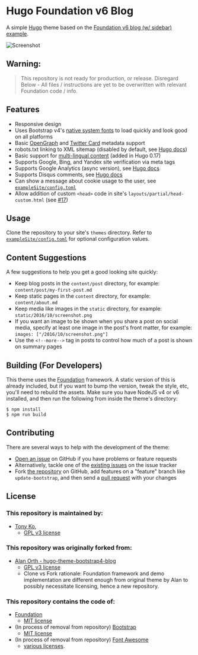 # Hugo Foundation v6 Blog
A simple [Hugo](https://gohugo.io) theme based on the [Foundation v6 blog (w/ sidebar) example](http://foundation.zurb.com/templates-previews-sites-f6/blog.html).

![Screenshot](https://raw.githubusercontent.com/htko89/hugo-theme-foundation6-blog/master/screenshot@2x.png "Screenshot")

## Warning: 

> This repository is not ready for production, or release.
> Disregard Below - All files / instructions are yet to be overwritten with relevant Foundation code / info.

## Features 

- Responsive design
- Uses Bootstrap v4's [native system fonts](http://v4-alpha.getbootstrap.com/content/reboot/#native-font-stack) to load quickly and look good on all platforms
- Basic [OpenGraph](http://ogp.me) and [Twitter Card](https://dev.twitter.com/cards/types) metadata support
- robots.txt linking to XML sitemap (disabled by default, see [Hugo docs](https://gohugo.io/extras/robots-txt/))
- Basic support for [multi-lingual content](https://github.com/spf13/hugo/blob/master/docs/content/content/multilingual.md) (added in Hugo 0.17)
- Supports Google, Bing, and Yandex site verification via meta tags
- Supports Google Analytics (async version), see [Hugo docs](https://gohugo.io/extras/analytics/)
- Supports Disqus comments, see [Hugo docs](https://gohugo.io/extras/comments/)
- Can show a message about cookie usage to the user, see [`exampleSite/config.toml`](https://github.com/htko89/hugo-theme-foundation6-blog/blob/master/exampleSite/config.toml)
- Allow addition of custom `<head>` code in site's `layouts/partial/head-custom.html` (see [#17](https://github.com/alanorth/hugo-theme-bootstrap4-blog/pull/17))

## Usage
Clone the repository to your site's `themes` directory. Refer to [`exampleSite/config.toml`](https://github.com/htko89/hugo-theme-foundation6-blog/blob/master/exampleSite/config.toml) for optional configuration values.

## Content Suggestions
A few suggestions to help you get a good looking site quickly:

- Keep blog posts in the `content/post` directory, for example: `content/post/my-first-post.md`
- Keep static pages in the `content` directory, for example: `content/about.md`
- Keep media like images in the `static` directory, for example: `static/2016/10/screenshot.png`
- If you want an image to be shown when you share a post on social media, specify at least one image in the post's front matter, for example: `images: ["/2016/10/screenshot.png"]`
- Use the `<!--more-->` tag in posts to control how much of a post is shown on summary pages

## Building (For Developers)
This theme uses the [Foundation](http://foundation.zurb.com/) framework. A static version of this is already included, but if you want to bump the version, tweak the style, etc, you'll need to rebuild the assets. Make sure you have NodeJS v4 or v6 installed, and then run the following from inside the theme's directory:

```
$ npm install
$ npm run build
```

## Contributing
There are several ways to help with the development of the theme:

- [Open an issue](https://github.com/htko89/hugo-theme-foundation6-blog/issues/new) on GitHub if you have problems or feature requests
- Alternatively, tackle one of the [existing issues](https://github.com/htko89/hugo-theme-foundation6-blog/issues) on the issue tracker
- Fork [the repository](https://github.com/htko89/hugo-theme-foundation6-blog) on GitHub, add features on a "feature" branch like `update-bootstrap`, and then send a [pull request](https://github.com/htko89/hugo-theme-foundation6-blog/compare) with your changes

## License

### This repository is maintained by:
* [Tony Ko](https://github.com/htko89), 
  * [GPL v3 license](https://github.com/htko89/hugo-theme-foundation6-blog/blob/master/LICENSE.txt)

### This repository was originally forked from:
* [Alan Orth - hugo-theme-bootstrap4-blog](https://github.com/alanorth/hugo-theme-bootstrap4-blog/)
  * [GPL v3 license](https://github.com/alanorth/hugo-theme-bootstrap4-blog/blob/master/LICENSE.txt) 
  * Clone vs Fork rationale: Foundation framework and demo implementation are different enough from original theme by Alan to possibly necessitate licensing, hence a new repository.

### This repository contains the code of:
* [Foundation](http://foundation.zurb.com/)
  * [MIT license](https://tldrlegal.com/license/mit-license)
* (In process of removal from repository) [Bootstrap](http://getbootstrap.com)
  * [MIT license](https://tldrlegal.com/license/mit-license)
* (In process of removal from repository) [Font Awesome](http://fontawesome.io/)
  * [various licenses](http://fontawesome.io/license/).
